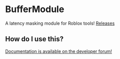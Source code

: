 # BufferModule
A latency masking module for Roblox tools!
[Releases](https://github.com/metaVirtual/BufferModule/releases)

## How do I use this?
[Documentation is available on the developer forum!](https://devforum.roblox.com/t/buffermodule-a-zero-latency-tool-solution-for-weapons-and-alike/954045)
